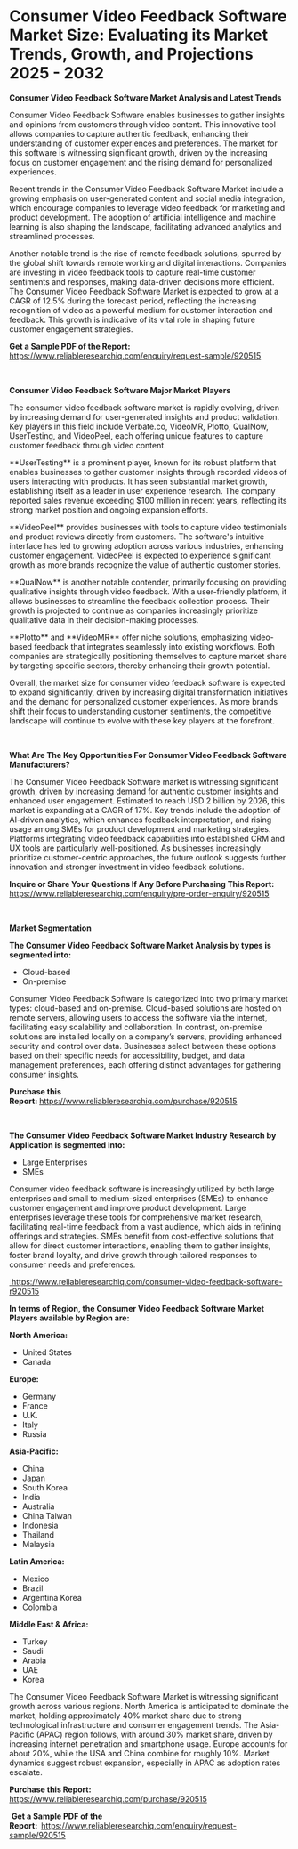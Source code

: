 <p><h1>Consumer Video Feedback Software Market Size: Evaluating its Market Trends, Growth, and Projections 2025 - 2032</h1></p><p><strong>Consumer Video Feedback Software Market Analysis and Latest Trends</strong></p>
<p><p>Consumer Video Feedback Software enables businesses to gather insights and opinions from customers through video content. This innovative tool allows companies to capture authentic feedback, enhancing their understanding of customer experiences and preferences. The market for this software is witnessing significant growth, driven by the increasing focus on customer engagement and the rising demand for personalized experiences.</p><p>Recent trends in the Consumer Video Feedback Software Market include a growing emphasis on user-generated content and social media integration, which encourage companies to leverage video feedback for marketing and product development. The adoption of artificial intelligence and machine learning is also shaping the landscape, facilitating advanced analytics and streamlined processes. </p><p>Another notable trend is the rise of remote feedback solutions, spurred by the global shift towards remote working and digital interactions. Companies are investing in video feedback tools to capture real-time customer sentiments and responses, making data-driven decisions more efficient. The Consumer Video Feedback Software Market is expected to grow at a CAGR of 12.5% during the forecast period, reflecting the increasing recognition of video as a powerful medium for customer interaction and feedback. This growth is indicative of its vital role in shaping future customer engagement strategies.</p></p>
<p><strong>Get a Sample PDF of the Report:&nbsp;</strong> <a href="https://www.reliableresearchiq.com/enquiry/request-sample/920515?utm_campaign=3098&utm_medium=2&utm_source=Github&utm_content=ia&utm_term=17042025&utm_id=consumer-video-feedback-software">https://www.reliableresearchiq.com/enquiry/request-sample/920515</a></p>
<p>&nbsp;</p>
<p><strong>Consumer Video Feedback Software Major Market Players</strong></p>
<p><p>The consumer video feedback software market is rapidly evolving, driven by increasing demand for user-generated insights and product validation. Key players in this field include Verbate.co, VideoMR, Plotto, QualNow, UserTesting, and VideoPeel, each offering unique features to capture customer feedback through video content.</p><p>**UserTesting** is a prominent player, known for its robust platform that enables businesses to gather customer insights through recorded videos of users interacting with products. It has seen substantial market growth, establishing itself as a leader in user experience research. The company reported sales revenue exceeding $100 million in recent years, reflecting its strong market position and ongoing expansion efforts.</p><p>**VideoPeel** provides businesses with tools to capture video testimonials and product reviews directly from customers. The software's intuitive interface has led to growing adoption across various industries, enhancing customer engagement. VideoPeel is expected to experience significant growth as more brands recognize the value of authentic customer stories.</p><p>**QualNow** is another notable contender, primarily focusing on providing qualitative insights through video feedback. With a user-friendly platform, it allows businesses to streamline the feedback collection process. Their growth is projected to continue as companies increasingly prioritize qualitative data in their decision-making processes.</p><p>**Plotto** and **VideoMR** offer niche solutions, emphasizing video-based feedback that integrates seamlessly into existing workflows. Both companies are strategically positioning themselves to capture market share by targeting specific sectors, thereby enhancing their growth potential.</p><p>Overall, the market size for consumer video feedback software is expected to expand significantly, driven by increasing digital transformation initiatives and the demand for personalized customer experiences. As more brands shift their focus to understanding customer sentiments, the competitive landscape will continue to evolve with these key players at the forefront.</p></p>
<p>&nbsp;</p>
<p><strong>What Are The Key Opportunities For Consumer Video Feedback Software Manufacturers?</strong></p>
<p><p>The Consumer Video Feedback Software market is witnessing significant growth, driven by increasing demand for authentic customer insights and enhanced user engagement. Estimated to reach USD 2 billion by 2026, this market is expanding at a CAGR of 17%. Key trends include the adoption of AI-driven analytics, which enhances feedback interpretation, and rising usage among SMEs for product development and marketing strategies. Platforms integrating video feedback capabilities into established CRM and UX tools are particularly well-positioned. As businesses increasingly prioritize customer-centric approaches, the future outlook suggests further innovation and stronger investment in video feedback solutions.</p></p>
<p><strong>Inquire or Share Your Questions If Any Before Purchasing This Report:</strong> <a href="https://www.reliableresearchiq.com/enquiry/pre-order-enquiry/920515?utm_campaign=3098&utm_medium=2&utm_source=Github&utm_content=ia&utm_term=17042025&utm_id=consumer-video-feedback-software">https://www.reliableresearchiq.com/enquiry/pre-order-enquiry/920515</a></p>
<p>&nbsp;</p>
<p><strong>Market Segmentation</strong></p>
<p><strong>The Consumer Video Feedback Software Market Analysis by types is segmented into:</strong></p>
<p><ul><li>Cloud-based</li><li>On-premise</li></ul></p>
<p><p>Consumer Video Feedback Software is categorized into two primary market types: cloud-based and on-premise. Cloud-based solutions are hosted on remote servers, allowing users to access the software via the internet, facilitating easy scalability and collaboration. In contrast, on-premise solutions are installed locally on a company’s servers, providing enhanced security and control over data. Businesses select between these options based on their specific needs for accessibility, budget, and data management preferences, each offering distinct advantages for gathering consumer insights.</p></p>
<p><strong>Purchase this Report:&nbsp;</strong><a href="https://www.reliableresearchiq.com/purchase/920515?utm_campaign=3098&utm_medium=2&utm_source=Github&utm_content=ia&utm_term=17042025&utm_id=consumer-video-feedback-software">https://www.reliableresearchiq.com/purchase/920515</a></p>
<p>&nbsp;</p>
<p><strong>The Consumer Video Feedback Software Market Industry Research by Application is segmented into:</strong></p>
<p><ul><li>Large Enterprises</li><li>SMEs</li></ul></p>
<p><p>Consumer video feedback software is increasingly utilized by both large enterprises and small to medium-sized enterprises (SMEs) to enhance customer engagement and improve product development. Large enterprises leverage these tools for comprehensive market research, facilitating real-time feedback from a vast audience, which aids in refining offerings and strategies. SMEs benefit from cost-effective solutions that allow for direct customer interactions, enabling them to gather insights, foster brand loyalty, and drive growth through tailored responses to consumer needs and preferences.</p></p>
<p><a href="https://www.reliableresearchiq.com/consumer-video-feedback-software-r920515?utm_campaign=3098&utm_medium=2&utm_source=Github&utm_content=ia&utm_term=17042025&utm_id=consumer-video-feedback-software">&nbsp;https://www.reliableresearchiq.com/consumer-video-feedback-software-r920515</a></p>
<p><strong>In terms of Region, the Consumer Video Feedback Software Market Players available by Region are:</strong></p>
<p>
    <p> <strong> North America: </strong>
        <ul>
            <li>United States</li>
            <li>Canada</li>
        </ul>
        </p> 
    <p> <strong> Europe: </strong>
        <ul>
            <li>Germany</li>
            <li>France</li>
            <li>U.K.</li>
            <li>Italy</li>
            <li>Russia</li>
        </ul>
        </p> 
    <p> <strong> Asia-Pacific: </strong>
        <ul>
            <li>China</li>
            <li>Japan</li>
            <li>South Korea</li>
            <li>India</li>
            <li>Australia</li>
            <li>China Taiwan</li>
            <li>Indonesia</li>
            <li>Thailand</li>
            <li>Malaysia</li>
        </ul>
        </p> 
    <p> <strong> Latin America: </strong>
        <ul>
            <li>Mexico</li>
            <li>Brazil</li>
            <li>Argentina Korea</li>
            <li>Colombia</li>
        </ul>
        </p> 
    <p> <strong> Middle East & Africa: </strong>
        <ul>
            <li>Turkey</li>
            <li>Saudi</li>
            <li>Arabia</li>
            <li>UAE</li>
            <li>Korea</li>
        </ul>
    </p>
    </p>
<p><p>The Consumer Video Feedback Software Market is witnessing significant growth across various regions. North America is anticipated to dominate the market, holding approximately 40% market share due to strong technological infrastructure and consumer engagement trends. The Asia-Pacific (APAC) region follows, with around 30% market share, driven by increasing internet penetration and smartphone usage. Europe accounts for about 20%, while the USA and China combine for roughly 10%. Market dynamics suggest robust expansion, especially in APAC as adoption rates escalate.</p></p>
<p><strong>Purchase this Report: </strong><a href="https://www.reliableresearchiq.com/purchase/920515?utm_campaign=3098&utm_medium=2&utm_source=Github&utm_content=ia&utm_term=17042025&utm_id=consumer-video-feedback-software">https://www.reliableresearchiq.com/purchase/920515</a></p>
<p>&nbsp;<strong>Get a Sample PDF of the Report:&nbsp;&nbsp;</strong><a href="https://www.reliableresearchiq.com/enquiry/request-sample/920515?utm_campaign=3098&utm_medium=2&utm_source=Github&utm_content=ia&utm_term=17042025&utm_id=consumer-video-feedback-software">https://www.reliableresearchiq.com/enquiry/request-sample/920515</a></p>
<p><strong></strong></p>
<p><p></p><p></p><p></p></p>